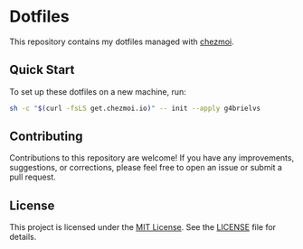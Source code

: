 # Dotfiles

This repository contains my dotfiles managed with [chezmoi](https://www.chezmoi.io/).

## Quick Start

To set up these dotfiles on a new machine, run:

```sh
sh -c "$(curl -fsLS get.chezmoi.io)" -- init --apply g4brielvs
```

## Contributing

Contributions to this repository are welcome! If you have any improvements, suggestions, or corrections, please feel free to open an issue or submit a pull request.

## License

This project is licensed under the [MIT License](https://opensource.org/license/mit). See the [LICENSE](LICENSE) file for details.
